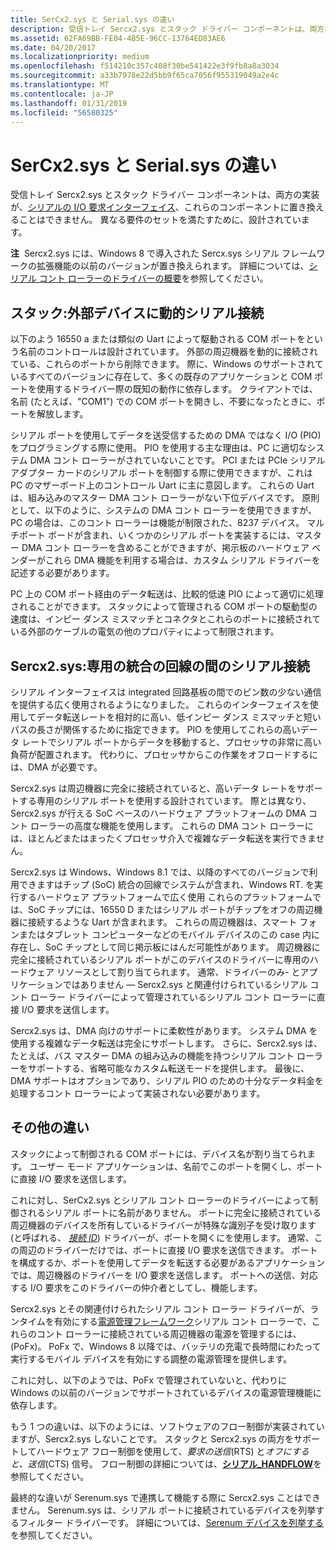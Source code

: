 ```yaml
---
title: SerCx2.sys と Serial.sys の違い
description: 受信トレイ Sercx2.sys とスタック ドライバー コンポーネントは、両方は、シリアルの I/O 要求インターフェイスを実装、これらのコンポーネントは互換性がありません。 異なる要件のセットを満たすために、設計されています。
ms.assetid: 62FA69BB-FE04-4B5E-96CC-13764ED83AE6
ms.date: 04/20/2017
ms.localizationpriority: medium
ms.openlocfilehash: f514210c357c408f30be541422e3f9fb8a8a3034
ms.sourcegitcommit: a33b7978e22d5bb9f65ca7056f955319049a2e4c
ms.translationtype: MT
ms.contentlocale: ja-JP
ms.lasthandoff: 01/31/2019
ms.locfileid: "56580325"
---
```

# <a name="differences-between-sercx2sys-and-serialsys"></a>SerCx2.sys と Serial.sys の違い


受信トレイ Sercx2.sys とスタック ドライバー コンポーネントは、両方の実装が、[シリアルの I/O 要求インターフェイス](serial-i-o-request-interface.md)、これらのコンポーネントに置き換えることはできません。 異なる要件のセットを満たすために、設計されています。

**注**  Sercx2.sys には、Windows 8 で導入された Sercx.sys シリアル フレームワークの拡張機能の以前のバージョンが置き換えられます。 詳細については、[シリアル コント ローラーのドライバーの概要](serial-drivers-overview.md)を参照してください。

 

## <a name="serialsys-dynamic-serial-connections-to-external-devices"></a>スタック:外部デバイスに動的シリアル接続


以下のよう 16550 a または類似の Uart によって駆動される COM ポートをという名前のコントロールは設計されています。 外部の周辺機器を動的に接続されている、これらのポートから削除できます。 際に、Windows のサポートされているすべてのバージョンに存在して、多くの既存のアプリケーションと COM ポートを使用するドライバー際の既知の動作に依存します。 クライアントでは、名前 (たとえば、"COM1") での COM ポートを開きし、不要になったときに、ポートを解放します。

シリアル ポートを使用してデータを送受信するための DMA ではなく I/O (PIO) をプログラミングする際に使用。 PIO を使用する主な理由は、PC に適切なシステム DMA コント ローラーがされていないことです。 PCI または PCIe シリアル アダプター カードのシリアル ポートを制御する際に使用できますが、これは PC のマザーボード上のコントロール Uart に主に意図します。 これらの Uart は、組み込みのマスター DMA コント ローラーがない下位デバイスです。 原則として、以下のように、システムの DMA コント ローラーを使用できますが、PC の場合は、このコント ローラーは機能が制限された、8237 デバイス。 マルチポート ボードが含まれ、いくつかのシリアル ポートを実装するには、マスター DMA コント ローラーを含めることができますが、掲示板のハードウェア ベンダーがこれら DMA 機能を利用する場合は、カスタム シリアル ドライバーを記述する必要があります。

PC 上の COM ポート経由のデータ転送は、比較的低速 PIO によって適切に処理されることができます。 スタックによって管理される COM ポートの駆動型の速度は、インピー ダンス ミスマッチとコネクタとこれらのポートに接続されている外部のケーブルの電気の他のプロパティによって制限されます。

## <a name="sercx2sys-dedicated-serial-connections-between-integrated-circuits"></a>Sercx2.sys:専用の統合の回線の間のシリアル接続


シリアル インターフェイスは integrated 回路基板の間でのピン数の少ない通信を提供する広く使用されるようになりました。 これらのインターフェイスを使用してデータ転送レートを相対的に高い、低インピー ダンス ミスマッチと短いパスの長さが関係するために指定できます。 PIO を使用してこれらの高いデータ レートでシリアル ポートからデータを移動すると、プロセッサの非常に高い負荷が配置されます。 代わりに、プロセッサからこの作業をオフロードするには、DMA が必要です。

Sercx2.sys は周辺機器に完全に接続されていると、高いデータ レートをサポートする専用のシリアル ポートを使用する設計されています。 際とは異なり、Sercx2.sys が行える SoC ベースのハードウェア プラットフォームの DMA コント ローラーの高度な機能を使用します。 これらの DMA コント ローラーには、ほとんどまたはまったくプロセッサ介入で複雑なデータ転送を実行できません。

Sercx2.sys は Windows、Windows 8.1 では、以降のすべてのバージョンで利用できますはチップ (SoC) 統合の回線でシステムが含まれ、Windows RT. を実行するハードウェア プラットフォームで広く使用 これらのプラットフォームでは、SoC チップには、16550 D またはシリアル ポートがチップをオフの周辺機器に接続するような Uart が含まれます。 これらの周辺機器は、スマート フォンまたはタブレット コンピューターなどのモバイル デバイスのこの case 内に存在し、SoC チップとして同じ掲示板にはんだ可能性があります。 周辺機器に完全に接続されているシリアル ポートがこのデバイスのドライバーに専用のハードウェア リソースとして割り当てられます。 通常、ドライバーのみ- とアプリケーションではありません — Sercx2.sys と関連付けられているシリアル コント ローラー ドライバーによって管理されているシリアル コント ローラーに直接 I/O 要求を送信します。

Sercx2.sys は、DMA 向けのサポートに柔軟性があります。 システム DMA を使用する複雑なデータ転送は完全にサポートします。 さらに、Sercx2.sys は、たとえば、バス マスター DMA の組み込みの機能を持つシリアル コント ローラーをサポートする、省略可能なカスタム転送モードを提供します。 最後に、DMA サポートはオプションであり、シリアル PIO のための十分なデータ料金を処理するコント ローラーによって実装されない必要があります。

## <a name="other-differences"></a>その他の違い


スタックによって制御される COM ポートには、デバイス名が割り当てられます。 ユーザー モード アプリケーションは、名前でこのポートを開くし、ポートに直接 I/O 要求を送信します。

これに対し、SerCx2.sys とシリアル コント ローラーのドライバーによって制御されるシリアル ポートに名前がありません。 ポートに完全に接続されている周辺機器のデバイスを所有しているドライバーが特殊な識別子を受け取ります (と呼ばれる、 [*接続 ID*](connection-ids-for-serially-connected-peripheral-devices.md)) ドライバーが、ポートを開くにを使用します。 通常、この周辺のドライバーだけでは、ポートに直接 I/O 要求を送信できます。 ポートを構成するか、ポートを使用してデータを転送する必要があるアプリケーションでは、周辺機器のドライバーを I/O 要求を送信します。 ポートへの送信、対応する I/O 要求をこのドライバーの仲介者としてし、機能します。

Sercx2.sys とその関連付けられたシリアル コント ローラー ドライバーが、ランタイムを有効にする[電源管理フレームワーク](https://msdn.microsoft.com/library/windows/hardware/hh406637)シリアル コント ローラーで、これらのコント ローラーに接続されている周辺機器の電源を管理するには、(PoFx)。 PoFx で、Windows 8 以降では、バッテリの充電で長時間にわたって実行するモバイル デバイスを有効にする調整の電源管理を提供します。

これに対し、以下のようでは、PoFx で管理されていないと、代わりに Windows の以前のバージョンでサポートされているデバイスの電源管理機能に依存します。

もう 1 つの違いは、以下のようには、ソフトウェアのフロー制御が実装されていますが、Sercx2.sys しないことです。 スタックと Sercx2.sys の両方をサポートしてハードウェア フロー制御を使用して、*要求の送信*(RTS) と*オフにすると、送信*(CTS) 信号。 フロー制御の詳細については、[**シリアル\_HANDFLOW**](https://msdn.microsoft.com/library/windows/hardware/jj680685)を参照してください。

最終的な違いが Serenum.sys で連携して機能する際に Sercx2.sys ことはできません。 Serenum.sys は、シリアル ポートに接続されているデバイスを列挙するフィルター ドライバーです。 詳細については、[Serenum デバイスを列挙する](enumerating-serenum-devices.md)を参照してください。

 

 




